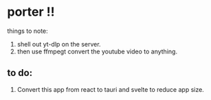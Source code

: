# porter !!

things to note: 
1. shell out yt-dlp on the server. 
2. then use ffmpegt convert the youtube video to anything.

## to do:
1. Convert this app from react to tauri and svelte to reduce app size.
